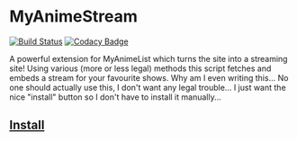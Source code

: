 # MyAnimeStream

[![Build Status](https://travis-ci.org/siku2/MyAnimeStream.svg?branch=master)](https://travis-ci.org/siku2/MyAnimeStream)
[![Codacy Badge](https://api.codacy.com/project/badge/Grade/29aa48ead2a143c0b3141614812e3357)](https://app.codacy.com/app/siku2/MyAnimeStream?utm_source=github.com&utm_medium=referral&utm_content=siku2/MyAnimeStream&utm_campaign=badger)

A powerful extension for MyAnimeList which turns the site into a streaming site! Using various (more or less legal) methods this script fetches and embeds a stream for your favourite shows. Why am I even writing this... No one should actually use this, I don't want any legal trouble... I just want the nice "install" button so I don't have to install it manually...


## [Install](https://github.com/siku2/MyAnimeStream/raw/master/Deities/dist/myanimestream.user.js)
